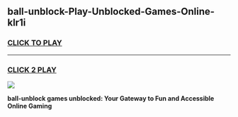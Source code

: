 
## ball-unblock-Play-Unblocked-Games-Online-klr1i
<h3>
<a href="https://premium76.site?title=ball-unblock&ref=25A">CLICK TO PLAY</a></h3>
<hr>

<h3>
<a href="https://premium76.site?title=ball-unblock&ref=25A">CLICK 2 PLAY</a>
  
</h3>

<a href="https://premium76.site?title=ball-unblock&ref=25A"><img src="https://clearcache.store/games.png"></a>


**ball-unblock games unblocked: Your Gateway to Fun and Accessible Online Gaming**
